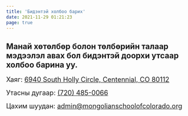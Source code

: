 ```yaml
---
title: 'Бидэнтэй холбоо барих'
date: 2021-11-29 01:21:23
page: true
---
```


## Манай хөтөлбөр болон төлбөрийн талаар мэдээлэл авах бол бидэнтэй доорхи утсаар холбоо барина уу. 
<div style="font-size:18px">
<div style="margin-bottom:15px">Хаяг: <a href="https://www.google.com/maps/place/6940+S+Holly+Cir,+Centennial,+CO+80112" target="_blank">
6940 South Holly Circle, Centennial, CO 80112
</a></div>
<div style="margin-bottom:15px">Утасны дугаар: <a href="tel:(720) 485-0066" >(720) 485-0066</a></div>
<div>Цахим шуудан: <a href="mailto:admin@mongolianschoolofcolorado.org" >admin@mongolianschoolofcolorado.org</a></div>
</div>

